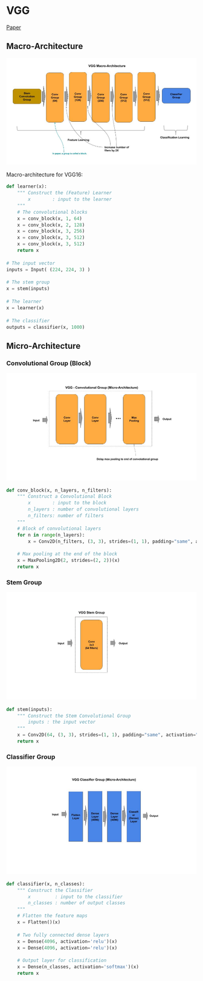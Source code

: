 
# VGG

[Paper](https://arxiv.org/pdf/1409.1556.pdf)

## Macro-Architecture

<img src='macro.jpg'>

Macro-architecture for VGG16:

```python
def learner(x):
    """ Construct the (Feature) Learner
        x        : input to the learner
    """
    # The convolutional blocks
    x = conv_block(x, 1, 64)
    x = conv_block(x, 2, 128)
    x = conv_block(x, 3, 256)
    x = conv_block(x, 3, 512)
    x = conv_block(x, 3, 512)
    return x
    
# The input vector 
inputs = Input( (224, 224, 3) )

# The stem group
x = stem(inputs)

# The learner
x = learner(x)

# The classifier
outputs = classifier(x, 1000)
```

## Micro-Architecture 

### Convolutional Group (Block)

<img src='micro-conv.jpg'>

```python
def conv_block(x, n_layers, n_filters):
    """ Construct a Convolutional Block
        x        : input to the block
        n_layers : number of convolutional layers
        n_filters: number of filters
    """
    # Block of convolutional layers
    for n in range(n_layers):
        x = Conv2D(n_filters, (3, 3), strides=(1, 1), padding="same", activation="relu")(x)
        
    # Max pooling at the end of the block
    x = MaxPooling2D(2, strides=(2, 2))(x)
    return x
```

### Stem Group

<img src='stem.jpg'>

```python
def stem(inputs):
    """ Construct the Stem Convolutional Group
        inputs : the input vector
    """
    x = Conv2D(64, (3, 3), strides=(1, 1), padding="same", activation="relu")(inputs)
    return x
```

### Classifier Group

<img src='classifier.jpg'>

```python
def classifier(x, n_classes):
    """ Construct the Classifier
        x         : input to the classifier
        n_classes : number of output classes
    """
    # Flatten the feature maps
    x = Flatten()(x)
    
    # Two fully connected dense layers
    x = Dense(4096, activation='relu')(x)
    x = Dense(4096, activation='relu')(x)

    # Output layer for classification 
    x = Dense(n_classes, activation='softmax')(x)
    return x
```
